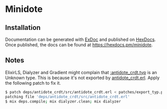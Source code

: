 # Minidote

## Installation

Documentation can be generated with [ExDoc](https://github.com/elixir-lang/ex_doc)
and published on [HexDocs](https://hexdocs.pm). Once published, the docs can
be found at <https://hexdocs.pm/minidote>.

## Notes

ElixirLS, Dialyzer and Gradient might complain that [:antidote_crdt.typ](./lib/minidote.ex#8) is an Unknown type. This is because it's not exported by [antidote_crdt.erl](minidote/deps/antidote_crdt/src/antidote_crdt.erl).
Apply the following patch to fix it.

```sh
$ patch deps/antidote_crdt/src/antidote_crdt.erl < patches/export_typ.patch
patching file 'deps/antidote_crdt/src/antidote_crdt.erl'
$ mix deps.compile; mix dialyzer.clean; mix dialyzer 
```
